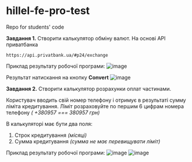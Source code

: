 # hillel-fe-pro-test
Repo for students' code

**Завдання 1.**
Створити калькулятор обміну валют. На основі API приватбанка
```
https://api.privatbank.ua/#p24/exchange
```

Приклад результату робочої програми:
![image](https://user-images.githubusercontent.com/37145227/191248719-d9537da9-33b4-45ba-aadd-9558986df1da.png)

Результат натискання на кнопку **Convert**
![image](https://user-images.githubusercontent.com/37145227/191248796-3abf972b-bdbf-43d5-9118-0a2d0b0e51f3.png)


**Завдання 2.**
Створити калькулятор розрахунки оплат частинами.

Користувач вводить свій номер телефону і отримує в результаті сумму ліміта кредитування.
Ліміт розраховуйте по першим 6 цифрам номера телефону _( +380957 === 380957 грн)_

В калькуляторі має бути два поля:
1) Строк кредитування _(місяці)_
2) Сумма кредитування _(сумма не має перевищувати ліміт)_

Приклад результату робочої програми:
![image](https://user-images.githubusercontent.com/37145227/191249671-ec03c87a-357f-45e8-bc27-ba5bb882765a.png)
![image](https://user-images.githubusercontent.com/37145227/191249764-6b9c9664-4e15-4cb4-873f-7687dbb6cbae.png)

